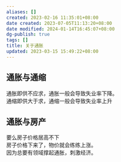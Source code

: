 ```yaml
---
aliases: []
created: 2023-02-16 11:35:01+08:00
date created: 2023-07-05T11:13:20+08:00
date modified: 2024-01-14T16:45:07+08:00
dg-publish: true
tags: []
title: 关于通胀
updated: 2023-03-15 15:49:22+08:00
---
```


## 通胀与通缩
通胀即供不应求，通胀一般会导致失业率下降。  
通缩即供大于求，通缩一般会导致失业率上升

## 通胀与房产
要么房子价格居高不下  
房子价格下来了，物价就会练练上涨。  
因为总要有领域撑起通胀，刺激经济。